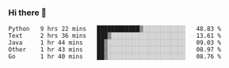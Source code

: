 ### Hi there 👋

<!--
**yeya24/yeya24** is a ✨ _special_ ✨ repository because its `README.md` (this file) appears on your GitHub profile.

Here are some ideas to get you started:

- 🔭 I’m currently working on ...
- 🌱 I’m currently learning ...
- 👯 I’m looking to collaborate on ...
- 🤔 I’m looking for help with ...
- 💬 Ask me about ...
- 📫 How to reach me: ...
- 😄 Pronouns: ...
- ⚡ Fun fact: ...
-->

<!--START_SECTION:waka-->
```text
Python   9 hrs 22 mins   ████████████▒░░░░░░░░░░░░   48.83 % 
Text     2 hrs 36 mins   ███▒░░░░░░░░░░░░░░░░░░░░░   13.61 % 
Java     1 hr 44 mins    ██▒░░░░░░░░░░░░░░░░░░░░░░   09.03 % 
Other    1 hr 43 mins    ██▒░░░░░░░░░░░░░░░░░░░░░░   08.97 % 
Go       1 hr 40 mins    ██▒░░░░░░░░░░░░░░░░░░░░░░   08.76 % 
```
<!--END_SECTION:waka-->
